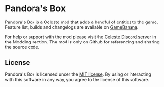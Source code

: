 # Pandora's Box

Pandora's Box is a Celeste mod that adds a handful of entities to the game.
Feature list, builds and changelogs are available on [GameBanana](https://gamebanana.com/gamefiles/9518).

For help or support with the mod please visit the [Celeste Discord server](https://discord.gg/Wtjf4Pb) in the Modding section. The mod is only on Github for referencing and sharing the source code.

## License
Pandora's Box is licensed under the [MIT license](LICENSE.md). By using or interacting with this software in any way, you agree to the license of this software.